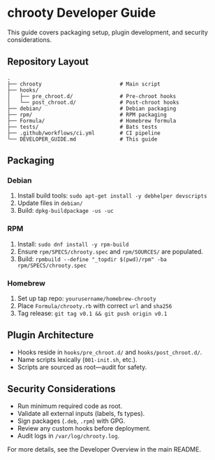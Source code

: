 # chrooty Developer Guide

This guide covers packaging setup, plugin development, and security considerations.

## Repository Layout

```
.
├── chrooty                         # Main script
├── hooks/
│   ├── pre_chroot.d/               # Pre-chroot hooks
│   └── post_chroot.d/              # Post-chroot hooks
├── debian/                         # Debian packaging
├── rpm/                            # RPM packaging
├── Formula/                        # Homebrew formula
├── tests/                          # Bats tests
├── .github/workflows/ci.yml        # CI pipeline
└── DEVELOPER_GUIDE.md              # This guide
```

## Packaging

### Debian

1. Install build tools: `sudo apt-get install -y debhelper devscripts`
2. Update files in `debian/`
3. Build: `dpkg-buildpackage -us -uc`

### RPM

1. Install: `sudo dnf install -y rpm-build`
2. Ensure `rpm/SPECS/chrooty.spec` and `rpm/SOURCES/` are populated.
3. Build: `rpmbuild --define "_topdir $(pwd)/rpm" -ba rpm/SPECS/chrooty.spec`

### Homebrew

1. Set up tap repo: `yourusername/homebrew-chrooty`
2. Place `Formula/chrooty.rb` with correct `url` and `sha256`
3. Tag release: `git tag v0.1 && git push origin v0.1`

## Plugin Architecture

- Hooks reside in `hooks/pre_chroot.d/` and `hooks/post_chroot.d/`.
- Name scripts lexically (`001-init.sh`, etc.).
- Scripts are sourced as root—audit for safety.

## Security Considerations

- Run minimum required code as root.
- Validate all external inputs (labels, fs types).
- Sign packages (`.deb`, `.rpm`) with GPG.
- Review any custom hooks before deployment.
- Audit logs in `/var/log/chrooty.log`.

For more details, see the Developer Overview in the main README.
